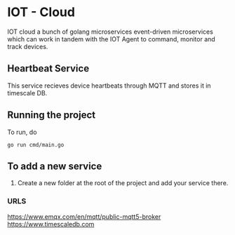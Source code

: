 # IOT - Cloud

IOT cloud a bunch of golang microservices event-driven microservices which can work in tandem with the IOT Agent to command, monitor and track devices. 

## Heartbeat Service
This service recieves device heartbeats through MQTT and stores it in timescale DB.

## Running the project
To run, do
```
go run cmd/main.go
```
## To add a new service
1. Create a new folder at the root of the project and add your service there.

### URLS

https://www.emqx.com/en/mqtt/public-mqtt5-broker
https://www.timescaledb.com
